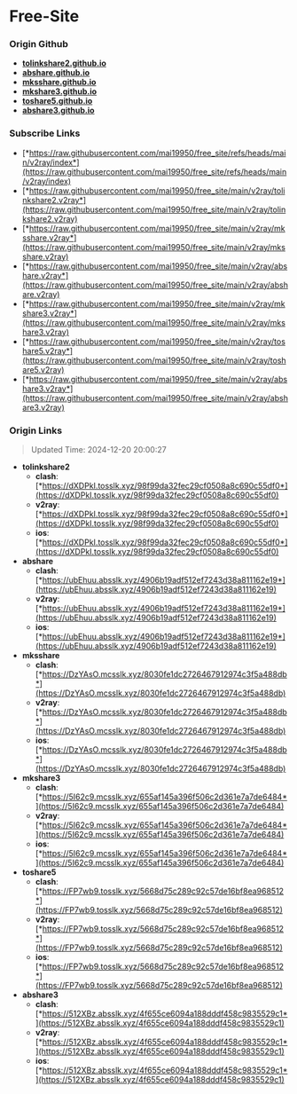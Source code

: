 # Free-Site

### Origin Github

- [**tolinkshare2.github.io**](https://github.com/tolinkshare2/tolinkshare2.github.io)
- [**abshare.github.io**](https://github.com/abshare/abshare.github.io)
- [**mksshare.github.io**](https://github.com/mksshare/mksshare.github.io)
- [**mkshare3.github.io**](https://github.com/mkshare3/mkshare3.github.io)
- [**toshare5.github.io**](https://github.com/toshare5/toshare5.github.io)
- [**abshare3.github.io**](https://github.com/abshare3/abshare3.github.io)

### Subscribe Links

- [*https://raw.githubusercontent.com/mai19950/free_site/refs/heads/main/v2ray/index*](https://raw.githubusercontent.com/mai19950/free_site/refs/heads/main/v2ray/index)
- [*https://raw.githubusercontent.com/mai19950/free_site/main/v2ray/tolinkshare2.v2ray*](https://raw.githubusercontent.com/mai19950/free_site/main/v2ray/tolinkshare2.v2ray)
- [*https://raw.githubusercontent.com/mai19950/free_site/main/v2ray/mksshare.v2ray*](https://raw.githubusercontent.com/mai19950/free_site/main/v2ray/mksshare.v2ray)
- [*https://raw.githubusercontent.com/mai19950/free_site/main/v2ray/abshare.v2ray*](https://raw.githubusercontent.com/mai19950/free_site/main/v2ray/abshare.v2ray)
- [*https://raw.githubusercontent.com/mai19950/free_site/main/v2ray/mkshare3.v2ray*](https://raw.githubusercontent.com/mai19950/free_site/main/v2ray/mkshare3.v2ray)
- [*https://raw.githubusercontent.com/mai19950/free_site/main/v2ray/toshare5.v2ray*](https://raw.githubusercontent.com/mai19950/free_site/main/v2ray/toshare5.v2ray)
- [*https://raw.githubusercontent.com/mai19950/free_site/main/v2ray/abshare3.v2ray*](https://raw.githubusercontent.com/mai19950/free_site/main/v2ray/abshare3.v2ray)

### Origin Links

> Updated Time: 2024-12-20 20:00:27

- **tolinkshare2**
  - **clash**: [*https://dXDPkI.tosslk.xyz/98f99da32fec29cf0508a8c690c55df0*](https://dXDPkI.tosslk.xyz/98f99da32fec29cf0508a8c690c55df0)
  - **v2ray**: [*https://dXDPkI.tosslk.xyz/98f99da32fec29cf0508a8c690c55df0*](https://dXDPkI.tosslk.xyz/98f99da32fec29cf0508a8c690c55df0)
  - **ios**: [*https://dXDPkI.tosslk.xyz/98f99da32fec29cf0508a8c690c55df0*](https://dXDPkI.tosslk.xyz/98f99da32fec29cf0508a8c690c55df0)
- **abshare**
  - **clash**: [*https://ubEhuu.absslk.xyz/4906b19adf512ef7243d38a811162e19*](https://ubEhuu.absslk.xyz/4906b19adf512ef7243d38a811162e19)
  - **v2ray**: [*https://ubEhuu.absslk.xyz/4906b19adf512ef7243d38a811162e19*](https://ubEhuu.absslk.xyz/4906b19adf512ef7243d38a811162e19)
  - **ios**: [*https://ubEhuu.absslk.xyz/4906b19adf512ef7243d38a811162e19*](https://ubEhuu.absslk.xyz/4906b19adf512ef7243d38a811162e19)
- **mksshare**
  - **clash**: [*https://DzYAsO.mcsslk.xyz/8030fe1dc2726467912974c3f5a488db*](https://DzYAsO.mcsslk.xyz/8030fe1dc2726467912974c3f5a488db)
  - **v2ray**: [*https://DzYAsO.mcsslk.xyz/8030fe1dc2726467912974c3f5a488db*](https://DzYAsO.mcsslk.xyz/8030fe1dc2726467912974c3f5a488db)
  - **ios**: [*https://DzYAsO.mcsslk.xyz/8030fe1dc2726467912974c3f5a488db*](https://DzYAsO.mcsslk.xyz/8030fe1dc2726467912974c3f5a488db)
- **mkshare3**
  - **clash**: [*https://5I62c9.mcsslk.xyz/655af145a396f506c2d361e7a7de6484*](https://5I62c9.mcsslk.xyz/655af145a396f506c2d361e7a7de6484)
  - **v2ray**: [*https://5I62c9.mcsslk.xyz/655af145a396f506c2d361e7a7de6484*](https://5I62c9.mcsslk.xyz/655af145a396f506c2d361e7a7de6484)
  - **ios**: [*https://5I62c9.mcsslk.xyz/655af145a396f506c2d361e7a7de6484*](https://5I62c9.mcsslk.xyz/655af145a396f506c2d361e7a7de6484)
- **toshare5**
  - **clash**: [*https://FP7wb9.tosslk.xyz/5668d75c289c92c57de16bf8ea968512*](https://FP7wb9.tosslk.xyz/5668d75c289c92c57de16bf8ea968512)
  - **v2ray**: [*https://FP7wb9.tosslk.xyz/5668d75c289c92c57de16bf8ea968512*](https://FP7wb9.tosslk.xyz/5668d75c289c92c57de16bf8ea968512)
  - **ios**: [*https://FP7wb9.tosslk.xyz/5668d75c289c92c57de16bf8ea968512*](https://FP7wb9.tosslk.xyz/5668d75c289c92c57de16bf8ea968512)
- **abshare3**
  - **clash**: [*https://512XBz.absslk.xyz/4f655ce6094a188dddf458c9835529c1*](https://512XBz.absslk.xyz/4f655ce6094a188dddf458c9835529c1)
  - **v2ray**: [*https://512XBz.absslk.xyz/4f655ce6094a188dddf458c9835529c1*](https://512XBz.absslk.xyz/4f655ce6094a188dddf458c9835529c1)
  - **ios**: [*https://512XBz.absslk.xyz/4f655ce6094a188dddf458c9835529c1*](https://512XBz.absslk.xyz/4f655ce6094a188dddf458c9835529c1)
